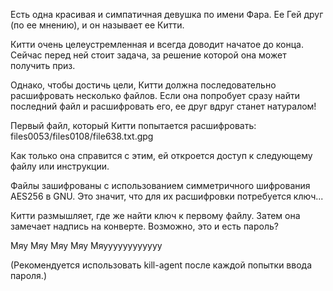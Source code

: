 Есть одна красивая и симпатичная девушка по имени Фара. Ее Гей друг (по ее мнению), и он называет ее Китти.

Китти очень целеустремленная и всегда доводит начатое до конца. 
Сейчас перед ней стоит задача, за решение которой она может получить приз.

Однако, чтобы достичь цели, Китти должна последовательно расшифровать несколько файлов. 
Если она попробует сразу найти последний файл и расшифровать его, ее друг вдруг станет натуралом!

Первый файл, который Китти попытается расшифровать:
    files0053/files0108/file638.txt.gpg

Как только она справится с этим, ей откроется доступ к следующему файлу или инструкции.

Файлы зашифрованы с использованием симметричного шифрования AES256 в GNU. 
Это значит, что для их расшифровки потребуется ключ...

Китти размышляет, где же найти ключ к первому файлу. 
Затем она замечает надпись на конверте. Возможно, это и есть пароль?

Мяу Мяу Мяу Мяу Мяуууууууууууу

(Рекомендуется использовать kill-agent после каждой попытки ввода пароля.)